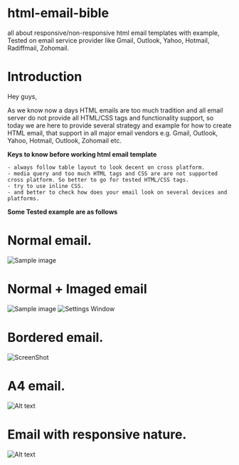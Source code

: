 # html-email-bible
all about responsive/non-responsive html email templates with example, Tested on email service provider like Gmail, Outlook, Yahoo, Hotmail, Radiffmail, Zohomail.

# Introduction 

Hey guys,

As we know now a days HTML emails are too much tradition and all email server do not provide all HTML/CSS tags and functionality support,
so today we are here to provide several strategy and example for how to create HTML email, that support in all major email vendors e.g.
Gmail, Outlook, Yahoo, Hotmail, Outlook, Zohomail etc.

**Keys to know before working html email template**

	- always follow table layout to look decent on cross platform.
	- media query and too much HTML tags and CSS are are not supported cross platform. So better to go for tested HTML/CSS tags.
	- try to use inline CSS.
	- and better to check how does your email look on several devices and platforms.
	
**Some Tested example are as follows**
	
# Normal email.
   ![Sample image](http://103.48.108.35:5001/static/images/bg.jpg "visit app4pc.com")
   
# Normal + Imaged email
![Sample image](http://103.48.108.35:5001/static/images/bg.jpg?raw=true "visit app4pc.com")
![Settings Window](scrnshot/app4pc.png)
# Bordered email.
![ScreenShot](/scrnshot/app4pc.png)
# A4 email.
![Alt text](http://app4pc.com/static/images/bg.jpg "Optional Title")
# Email with responsive nature.
![Alt text](https://github.com/app4pc/html-email-bible/scrnshot/app4pc.png?raw=true "Optional Title")
